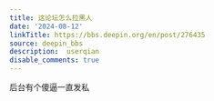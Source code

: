 ```yaml
---
title: 这论坛怎么拉黑人
date: '2024-08-12'
linkTitle: https://bbs.deepin.org/en/post/276435
source: deepin_bbs
description:  userqian 
disable_comments: true
---
```

后台有个傻逼一直发私
